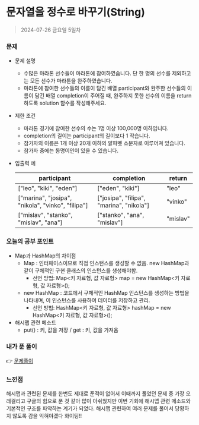 # 문자열을 정수로 바꾸기(String)
> 2024-07-26 금요일 5일차

### 문제
+ 문제 설명
    + 수많은 마라톤 선수들이 마라톤에 참여하였습니다. 단 한 명의 선수를 제외하고는 모든 선수가 마라톤을 완주하였습니다.
    + 마라톤에 참여한 선수들의 이름이 담긴 배열 participant와 완주한 선수들의 이름이 담긴 배열 completion이 주어질 때, 완주하지 못한 선수의 이름을 return 하도록 solution 함수를 작성해주세요.

+ 제한 조건
    + 마라톤 경기에 참여한 선수의 수는 1명 이상 100,000명 이하입니다.
    + completion의 길이는 participant의 길이보다 1 작습니다.
    + 참가자의 이름은 1개 이상 20개 이하의 알파벳 소문자로 이루어져 있습니다.
    + 참가자 중에는 동명이인이 있을 수 있습니다.

+ 입출력 예

  |participant|completion| return   |
  |-----------|----------|----------|
  |["leo", "kiki", "eden"]|["eden", "kiki"]| "leo"    |
  |["marina", "josipa", "nikola", "vinko", "filipa"]|["josipa", "filipa", "marina", "nikola"]| "vinko"  |
  |["mislav", "stanko", "mislav", "ana"]|["stanko", "ana", "mislav"]| "mislav" |

### 오늘의 공부 포인트
+ Map과 HashMap의 차이점
  + Map : 인터페이스이므로 직접 인스턴스를 생성할 수 없음. new HashMap과 같이 구체적인 구현 클래스의 인스턴스를 생성해야함.
    + 선언 방법: Map<키 자료형, 값 자료형> map = new HashMap<키 자료형, 값 자료형>();
  + new HashMap : 코드에서 구체적인 HashMap 인스턴스를 생성하는 방법을 나타내며, 이 인스턴스를 사용하여 데이터를 저장하고 관리.
    + 선언 방법: HashMap<키 자료형, 값 자료형> hashMap = new HashMap<키 자료형, 값 자료형>();
+ 해시맵 관련 메소드
  + put() : 키, 값을 저장 / get : 키, 값을 가져옴

### 내가 푼 풀이
👉 [문제풀이](https://github.com/subbangE/codingTest-study/blob/master/src/day_5/HashMap.java)

### 느낀점
해시맵과 관련된 문제를 한번도 제대로 푼적이 없어서 이때까지 풀었던 문제 중 가장 오래걸리고 구글의 힘으로 푼 것 같아 많이 아쉬웠지만
이번 기회에 해시맵 관련 메소드와 기본적인 구조를 파악하는 계기가 되었다. 해시맵 관련하여 여러 문제를 풀어서 당황하지 않도록 감을 익혀야겠다 화이팅!!
